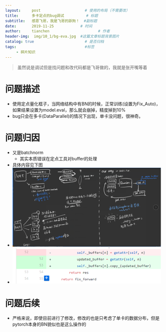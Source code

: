 ```yaml
---
layout:     post                    # 使用的布局（不需要改）
title:      多卡定点的bug调试          # 标题 
subtitle:   感恩飞哥，我是飞哥的舔狗！  #副标题
date:       2019-11-25            # 时间
author:     tianchen                      # 作者
header-img:  img/10_1/bg-eva.jpg  #这篇文章标题背景图片  
catalog: true                       # 是否归档
tags:                               #标签
     - 碎片知识
---
```



> 虽然说是调试但是找问题和改代码都是飞哥做的，我就是张开嘴等着

# 问题描述

* 使用定点量化框子，当网络结构中有BN的时候，正常训练(设置为Fix_Auto)，如果结果设置为model.eval，那么就会崩掉，精度掉到10%
* bug只会在多卡(DataParallel)的情况下出现，单卡没问题，很神奇。

# 问题归因

* 又是batchnorm
  * 其实本质错误在定点工具对buffer的处理
* 具体内容见下图
* ![](https://github.com/A-suozhang/MyPicBed/raw/master/img/20191127160541.png)
* ![](https://github.com/A-suozhang/MyPicBed/raw/master/img/20191127155208.png)

# 问题后续

* 严格来说，即使目前进行了修改，修改的也是只考虑了单卡的数据分布，但是pytorch本身的BN貌似也是这么操作的